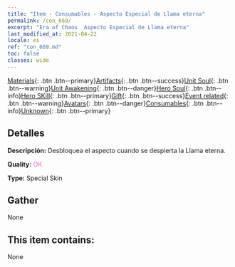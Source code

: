 ```yaml
---
title: "Item - Consumables - Aspecto Especial de Llama eterna"
permalink: /con_669/
excerpt: "Era of Chaos  Aspecto Especial de Llama eterna"
last_modified_at: 2021-04-22
locale: es
ref: "con_669.md"
toc: false
classes: wide
---
```

 [Materials](/ItemsES/){: .btn .btn--primary}[Artifacts](/ItemsES/Artifacts/){: .btn .btn--success}[Unit Soul](/ItemsES/UnitSoul/){: .btn .btn--warning}[Unit Awakening](/ItemsES/UnitAwakening/){: .btn .btn--danger}[Hero Soul](/ItemsES/HeroSoul/){: .btn .btn--info}[Hero SKill](/ItemsES/HeroSkill/){: .btn .btn--primary}[Gift](/ItemsES/Gift/){: .btn .btn--success}[Event related](/ItemsES/Events/){: .btn .btn--warning}[Avatars](/ItemsES/Avatars/){: .btn .btn--danger}[Consumables](/ItemsES/Consumables/){: .btn .btn--info}[Unknown](/ItemsES/Unknown/){: .btn .btn--primary}

## Detalles
 **Descripción:** Desbloquea el aspecto cuando se despierta la Llama eterna.

 **Quality:** <span style="color: #DA70D6">OK</span>

 **Type:** Special Skin

## Gather

  None

## This item contains:

  None

